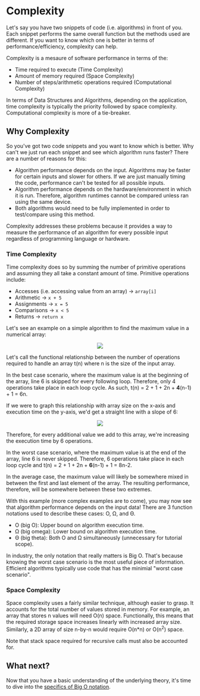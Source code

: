 # Complexity

Let's say you have two snippets of code (i.e. algorithms) in front of you. Each snippet performs the same overall function but the methods used are different. If you want to know which one is better in terms of performance/efficiency, complexity can help.

Complexity is a mesaure of software performance in terms of the:
- Time required to execute (Time Complexity)
- Amount of memory required (Space Complexity)
- Number of steps/arithmetic operations required (Computational Complexity)

In terms of Data Structures and Algorithms, depending on the application, time complexity is typically the priority followed by space complexity. Computational complexity is more of a tie-breaker. 

## Why Complexity

So you've got two code snippets and you want to know which is better. Why can't we just run each snippet and see which algorithm runs faster? There are a number of reasons for this:
- Algorithm performance depends on the input. Algorithms may be faster for certain inputs and slower for others. If we are just manually timing the code, performance can't be tested for all possible inputs.
- Algorithm performance depends on the hardware/environment in which it is run. Therefore, algorithm runtimes cannot be compared unless ran using the same device. 
- Both algorithms would need to be fully implemented in order to test/compare using this method.

Complexity addresses these problems because it provides a way to measure the performance of an algorithm for every possible input regardless of programming language or hardware. 

### Time Complexity

Time complexity does so by summing the number of primitive operations and assuming they all take a constant amount of time. Primitive operations include:
- Accesses (i.e. accessing value from an array) -> `array[i]`
- Arithmetic -> `x + 5`
- Assignments -> `x = 5`
- Comparisons -> `x < 5`
- Returns -> `return x`

Let's see an example on a simple algorithm to find the maximum value in a numerical array: 

<p align="center">
    <img src="https://drive.google.com/uc?export=view&id=1IEs2T-VBSgmYqV8LYkbjZDv7WxCjNLqm"/>
</p>

Let's call the functional relationship between the number of operations required to handle an array t(n) where n is the size of the input array.

In the best case scenario, where the maximum value is at the beginning of the array, line 6 is skipped for every following loop. Therefore, only 4 operations take place in each loop cycle. As such, t(n) = 2 + 1 + 2n + **4**(n-1) + 1 = 6n.

If we were to graph this relationship with array size on the x-axis and execution time on the y-axis, we'd get a straight line with a slope of 6:

<p align="center">
    <img src="https://drive.google.com/uc?export=view&id=1dVJlm-bmqcV2kkQvuS9Otoa24Zh7lHAs"/>
</p>

Therefore, for every additional value we add to this array, we're increasing the execution time by 6 operations. 

In the worst case scenario, where the maximum value is at the end of the array, line 6 is never skipped. Therefore, 6 operations take place in each loop cycle and t(n) = 2 + 1 + 2n + **6**(n-1) + 1 = 8n-2. 

In the average case, the maximum value will likely be somewhere mixed in between the first and last element of the array. The resulting performance, therefore, will be somewhere between these two extremes.

With this example (more complex examples are to come), you may now see that algorithm performance depends on the input data! There are 3 function notations used to describe these cases: O, Ω, and Θ.
- O (big O): Upper bound on algorithm execution time.
- Ω (big omega): Lower bound on algorithm execution time.
- Θ (big theta): Both O and Ω simultaneously (unnecessary for tutorial scope).

In industry, the only notation that really matters is Big O. That's because knowing the worst case scenario is the most useful piece of information. Efficient algorithms typically use code that has the minimial "worst case scenario".

### Space Complexity

Space complexity uses a fairly similar technique, although easier to grasp. It accounts for the total number of values stored in memory. For example, an array that stores n values will need O(n) space. Functionally, this means that the required storage space increases linearly with increased array size. Similarly, a 2D array of size n-by-n would require O(n*n) or O(n<sup>2</sup>) space.

Note that stack space required for recursive calls must also be accounted for.

## What next? 

Now that you have a basic understanding of the underlying theory, it's time to dive into the [specifics of Big O notation](). 